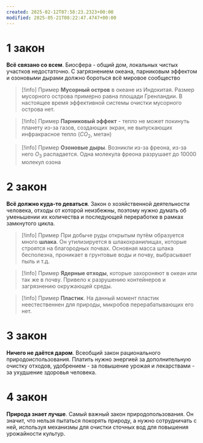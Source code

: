 ```yaml
---
created: 2025-02-12T07:58:23.2323+00:00
modified: 2025-05-21T08:22:47.4747+00:00
---
```

# 1 закон
**Всё связано со всем**. Биосфера - общий дом, локальных чистых участков недостаточно. С загрязнением океана, парниковым эффектом и озоновыми дырами должно бороться всё мировое сообщество

> [!info] Пример
> **Мусорный остров** в океане из Индокитая. Размер мусорного острова примерно равна площади Гренландии. В настоящее время эффективной системы очистки мусорного острова нет. 

> [!info] Пример
> **Парниковый эффект** - тепло не может покинуть планету из-за газов, создающих экран, не выпускающих инфракрасное тепло ($CO_2$, метан)

> [!info] Пример
> **Озоновые дыры**. Возникли из-за фреона, из-за него $O_3$ распадается. Одна молекула фреона разрушает до 10000 молекул озона

# 2 закон
**Всё должно куда-то деваться**. Закон о хозяйственной деятельности человека, отходы от которой неизбежны, поэтому нужно думать об уменьшении их количества и последующей переработке в рамках замкнутого цикла.

> [!info] Пример
> При добыче руды открытым путём образуется много **шлака**. Он утилизируется в шлакохранилищах, которые строятся на благородных почвах. Основная масса шлака бесполезна, проникает в грунтовые воды и почву, выбрасывает пыль и т.д.

> [!info] Пример
> **Ядерные отходы**, которые захороняют в океан или так же в почву. Привело к разрушению контейнеров и загрязнению окружающей среды. 

> [!info] Пример
> **Пластик**. На данный момент пластик неестественнен для природы, микробов перерабатывающих его нет.

# 3 закон
**Ничего не даётся даром**. Всеобщий закон рационального природоиспользования. Платить нужно энергией за дополнительную очистку отходов, удобрением - за повышение урожая и лекарствами - за ухудшение здоровья человека. 

# 4 закон
**Природа знает лучше**. Самый важный закон природопользования. Он значит, что нельзя пытаться покорять природу, а нужно сотрудничать с ней, используя механизмы для очистки сточных вод для повышения урожайности культур. 